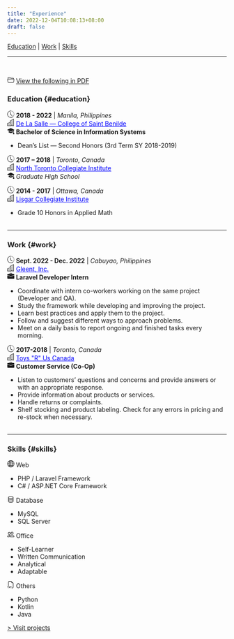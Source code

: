 ```yaml
---
title: "Experience"
date: 2022-12-04T10:08:13+08:00
draft: false
---
```


[Education](#education) | [Work](#work) | [Skills](#skills)

***
<br>

<svg xmlns="http://www.w3.org/2000/svg" width="16" height="16" fill="currentColor" class="bi bi-folder2-open" viewBox="0 0 16 16"><path d="M1 3.5A1.5 1.5 0 0 1 2.5 2h2.764c.958 0 1.76.56 2.311 1.184C7.985 3.648 8.48 4 9 4h4.5A1.5 1.5 0 0 1 15 5.5v.64c.57.265.94.876.856 1.546l-.64 5.124A2.5 2.5 0 0 1 12.733 15H3.266a2.5 2.5 0 0 1-2.481-2.19l-.64-5.124A1.5 1.5 0 0 1 1 6.14V3.5zM2 6h12v-.5a.5.5 0 0 0-.5-.5H9c-.964 0-1.71-.629-2.174-1.154C6.374 3.334 5.82 3 5.264 3H2.5a.5.5 0 0 0-.5.5V6zm-.367 1a.5.5 0 0 0-.496.562l.64 5.124A1.5 1.5 0 0 0 3.266 14h9.468a1.5 1.5 0 0 0 1.489-1.314l.64-5.124A.5.5 0 0 0 14.367 7H1.633z"/>
</svg>
[View the following in PDF](/experience/JAVL%20Resume%20(Dec%202022).pdf)

### Education {#education}

<svg xmlns="http://www.w3.org/2000/svg" width="16" height="16" fill="currentColor" class="bi bi-clock-history" viewBox="0 0 16 16"><path d="M8.515 1.019A7 7 0 0 0 8 1V0a8 8 0 0 1 .589.022l-.074.997zm2.004.45a7.003 7.003 0 0 0-.985-.299l.219-.976c.383.086.76.2 1.126.342l-.36.933zm1.37.71a7.01 7.01 0 0 0-.439-.27l.493-.87a8.025 8.025 0 0 1 .979.654l-.615.789a6.996 6.996 0 0 0-.418-.302zm1.834 1.79a6.99 6.99 0 0 0-.653-.796l.724-.69c.27.285.52.59.747.91l-.818.576zm.744 1.352a7.08 7.08 0 0 0-.214-.468l.893-.45a7.976 7.976 0 0 1 .45 1.088l-.95.313a7.023 7.023 0 0 0-.179-.483zm.53 2.507a6.991 6.991 0 0 0-.1-1.025l.985-.17c.067.386.106.778.116 1.17l-1 .025zm-.131 1.538c.033-.17.06-.339.081-.51l.993.123a7.957 7.957 0 0 1-.23 1.155l-.964-.267c.046-.165.086-.332.12-.501zm-.952 2.379c.184-.29.346-.594.486-.908l.914.405c-.16.36-.345.706-.555 1.038l-.845-.535zm-.964 1.205c.122-.122.239-.248.35-.378l.758.653a8.073 8.073 0 0 1-.401.432l-.707-.707z"/><path d="M8 1a7 7 0 1 0 4.95 11.95l.707.707A8.001 8.001 0 1 1 8 0v1z"/><path d="M7.5 3a.5.5 0 0 1 .5.5v5.21l3.248 1.856a.5.5 0 0 1-.496.868l-3.5-2A.5.5 0 0 1 7 9V3.5a.5.5 0 0 1 .5-.5z"/>
</svg>&nbsp;**2018 - 2022** | *Manila, Philippines*  
<svg xmlns="http://www.w3.org/2000/svg" width="16" height="16" fill="currentColor" class="bi bi-buildings" viewBox="0 0 16 16"><path d="M14.763.075A.5.5 0 0 1 15 .5v15a.5.5 0 0 1-.5.5h-3a.5.5 0 0 1-.5-.5V14h-1v1.5a.5.5 0 0 1-.5.5h-9a.5.5 0 0 1-.5-.5V10a.5.5 0 0 1 .342-.474L6 7.64V4.5a.5.5 0 0 1 .276-.447l8-4a.5.5 0 0 1 .487.022ZM6 8.694 1 10.36V15h5V8.694ZM7 15h2v-1.5a.5.5 0 0 1 .5-.5h2a.5.5 0 0 1 .5.5V15h2V1.309l-7 3.5V15Z"/><path d="M2 11h1v1H2v-1Zm2 0h1v1H4v-1Zm-2 2h1v1H2v-1Zm2 0h1v1H4v-1Zm4-4h1v1H8V9Zm2 0h1v1h-1V9Zm-2 2h1v1H8v-1Zm2 0h1v1h-1v-1Zm2-2h1v1h-1V9Zm0 2h1v1h-1v-1ZM8 7h1v1H8V7Zm2 0h1v1h-1V7Zm2 0h1v1h-1V7ZM8 5h1v1H8V5Zm2 0h1v1h-1V5Zm2 0h1v1h-1V5Zm0-2h1v1h-1V3Z"/>
</svg>&nbsp;<a style="color:blue" href="https://www.benilde.edu.ph/" target="_blank">De La Salle — College of Saint Benilde</a>  
<svg xmlns="http://www.w3.org/2000/svg" width="16" height="16" fill="currentColor" class="bi bi-mortarboard-fill" viewBox="0 0 16 16"><path d="M8.211 2.047a.5.5 0 0 0-.422 0l-7.5 3.5a.5.5 0 0 0 .025.917l7.5 3a.5.5 0 0 0 .372 0L14 7.14V13a1 1 0 0 0-1 1v2h3v-2a1 1 0 0 0-1-1V6.739l.686-.275a.5.5 0 0 0 .025-.917l-7.5-3.5Z"/><path d="M4.176 9.032a.5.5 0 0 0-.656.327l-.5 1.7a.5.5 0 0 0 .294.605l4.5 1.8a.5.5 0 0 0 .372 0l4.5-1.8a.5.5 0 0 0 .294-.605l-.5-1.7a.5.5 0 0 0-.656-.327L8 10.466 4.176 9.032Z"/>
</svg>&nbsp;**Bachelor of Science in Information Systems**  
- Dean’s List — Second Honors (3rd Term SY 2018-2019)

<svg xmlns="http://www.w3.org/2000/svg" width="16" height="16" fill="currentColor" class="bi bi-clock-history" viewBox="0 0 16 16"><path d="M8.515 1.019A7 7 0 0 0 8 1V0a8 8 0 0 1 .589.022l-.074.997zm2.004.45a7.003 7.003 0 0 0-.985-.299l.219-.976c.383.086.76.2 1.126.342l-.36.933zm1.37.71a7.01 7.01 0 0 0-.439-.27l.493-.87a8.025 8.025 0 0 1 .979.654l-.615.789a6.996 6.996 0 0 0-.418-.302zm1.834 1.79a6.99 6.99 0 0 0-.653-.796l.724-.69c.27.285.52.59.747.91l-.818.576zm.744 1.352a7.08 7.08 0 0 0-.214-.468l.893-.45a7.976 7.976 0 0 1 .45 1.088l-.95.313a7.023 7.023 0 0 0-.179-.483zm.53 2.507a6.991 6.991 0 0 0-.1-1.025l.985-.17c.067.386.106.778.116 1.17l-1 .025zm-.131 1.538c.033-.17.06-.339.081-.51l.993.123a7.957 7.957 0 0 1-.23 1.155l-.964-.267c.046-.165.086-.332.12-.501zm-.952 2.379c.184-.29.346-.594.486-.908l.914.405c-.16.36-.345.706-.555 1.038l-.845-.535zm-.964 1.205c.122-.122.239-.248.35-.378l.758.653a8.073 8.073 0 0 1-.401.432l-.707-.707z"/><path d="M8 1a7 7 0 1 0 4.95 11.95l.707.707A8.001 8.001 0 1 1 8 0v1z"/><path d="M7.5 3a.5.5 0 0 1 .5.5v5.21l3.248 1.856a.5.5 0 0 1-.496.868l-3.5-2A.5.5 0 0 1 7 9V3.5a.5.5 0 0 1 .5-.5z"/>
</svg>&nbsp;**2017 – 2018** | *Toronto, Canada*  
<svg xmlns="http://www.w3.org/2000/svg" width="16" height="16" fill="currentColor" class="bi bi-buildings" viewBox="0 0 16 16"><path d="M14.763.075A.5.5 0 0 1 15 .5v15a.5.5 0 0 1-.5.5h-3a.5.5 0 0 1-.5-.5V14h-1v1.5a.5.5 0 0 1-.5.5h-9a.5.5 0 0 1-.5-.5V10a.5.5 0 0 1 .342-.474L6 7.64V4.5a.5.5 0 0 1 .276-.447l8-4a.5.5 0 0 1 .487.022ZM6 8.694 1 10.36V15h5V8.694ZM7 15h2v-1.5a.5.5 0 0 1 .5-.5h2a.5.5 0 0 1 .5.5V15h2V1.309l-7 3.5V15Z"/><path d="M2 11h1v1H2v-1Zm2 0h1v1H4v-1Zm-2 2h1v1H2v-1Zm2 0h1v1H4v-1Zm4-4h1v1H8V9Zm2 0h1v1h-1V9Zm-2 2h1v1H8v-1Zm2 0h1v1h-1v-1Zm2-2h1v1h-1V9Zm0 2h1v1h-1v-1ZM8 7h1v1H8V7Zm2 0h1v1h-1V7Zm2 0h1v1h-1V7ZM8 5h1v1H8V5Zm2 0h1v1h-1V5Zm2 0h1v1h-1V5Zm0-2h1v1h-1V3Z"/>
</svg>&nbsp;<a style="color:blue" href="https://www.northtorontoci.ca/" target="_blank">North Toronto Collegiate Institute</a>  
<svg xmlns="http://www.w3.org/2000/svg" width="16" height="16" fill="currentColor" class="bi bi-mortarboard-fill" viewBox="0 0 16 16"><path d="M8.211 2.047a.5.5 0 0 0-.422 0l-7.5 3.5a.5.5 0 0 0 .025.917l7.5 3a.5.5 0 0 0 .372 0L14 7.14V13a1 1 0 0 0-1 1v2h3v-2a1 1 0 0 0-1-1V6.739l.686-.275a.5.5 0 0 0 .025-.917l-7.5-3.5Z"/><path d="M4.176 9.032a.5.5 0 0 0-.656.327l-.5 1.7a.5.5 0 0 0 .294.605l4.5 1.8a.5.5 0 0 0 .372 0l4.5-1.8a.5.5 0 0 0 .294-.605l-.5-1.7a.5.5 0 0 0-.656-.327L8 10.466 4.176 9.032Z"/>
</svg>&nbsp;*Graduate High School*  

<svg xmlns="http://www.w3.org/2000/svg" width="16" height="16" fill="currentColor" class="bi bi-clock-history" viewBox="0 0 16 16"><path d="M8.515 1.019A7 7 0 0 0 8 1V0a8 8 0 0 1 .589.022l-.074.997zm2.004.45a7.003 7.003 0 0 0-.985-.299l.219-.976c.383.086.76.2 1.126.342l-.36.933zm1.37.71a7.01 7.01 0 0 0-.439-.27l.493-.87a8.025 8.025 0 0 1 .979.654l-.615.789a6.996 6.996 0 0 0-.418-.302zm1.834 1.79a6.99 6.99 0 0 0-.653-.796l.724-.69c.27.285.52.59.747.91l-.818.576zm.744 1.352a7.08 7.08 0 0 0-.214-.468l.893-.45a7.976 7.976 0 0 1 .45 1.088l-.95.313a7.023 7.023 0 0 0-.179-.483zm.53 2.507a6.991 6.991 0 0 0-.1-1.025l.985-.17c.067.386.106.778.116 1.17l-1 .025zm-.131 1.538c.033-.17.06-.339.081-.51l.993.123a7.957 7.957 0 0 1-.23 1.155l-.964-.267c.046-.165.086-.332.12-.501zm-.952 2.379c.184-.29.346-.594.486-.908l.914.405c-.16.36-.345.706-.555 1.038l-.845-.535zm-.964 1.205c.122-.122.239-.248.35-.378l.758.653a8.073 8.073 0 0 1-.401.432l-.707-.707z"/><path d="M8 1a7 7 0 1 0 4.95 11.95l.707.707A8.001 8.001 0 1 1 8 0v1z"/><path d="M7.5 3a.5.5 0 0 1 .5.5v5.21l3.248 1.856a.5.5 0 0 1-.496.868l-3.5-2A.5.5 0 0 1 7 9V3.5a.5.5 0 0 1 .5-.5z"/>
</svg>&nbsp;**2014 - 2017** | *Ottawa, Canada*  
<svg xmlns="http://www.w3.org/2000/svg" width="16" height="16" fill="currentColor" class="bi bi-buildings" viewBox="0 0 16 16"><path d="M14.763.075A.5.5 0 0 1 15 .5v15a.5.5 0 0 1-.5.5h-3a.5.5 0 0 1-.5-.5V14h-1v1.5a.5.5 0 0 1-.5.5h-9a.5.5 0 0 1-.5-.5V10a.5.5 0 0 1 .342-.474L6 7.64V4.5a.5.5 0 0 1 .276-.447l8-4a.5.5 0 0 1 .487.022ZM6 8.694 1 10.36V15h5V8.694ZM7 15h2v-1.5a.5.5 0 0 1 .5-.5h2a.5.5 0 0 1 .5.5V15h2V1.309l-7 3.5V15Z"/><path d="M2 11h1v1H2v-1Zm2 0h1v1H4v-1Zm-2 2h1v1H2v-1Zm2 0h1v1H4v-1Zm4-4h1v1H8V9Zm2 0h1v1h-1V9Zm-2 2h1v1H8v-1Zm2 0h1v1h-1v-1Zm2-2h1v1h-1V9Zm0 2h1v1h-1v-1ZM8 7h1v1H8V7Zm2 0h1v1h-1V7Zm2 0h1v1h-1V7ZM8 5h1v1H8V5Zm2 0h1v1h-1V5Zm2 0h1v1h-1V5Zm0-2h1v1h-1V3Z"/>
</svg>&nbsp;<a style="color:blue" href="https://lisgarci.ocdsb.ca/" target="_blank">Lisgar Collegiate Institute</a>  
- Grade 10 Honors in Applied Math  
&nbsp;

***

### Work {#work}

<svg xmlns="http://www.w3.org/2000/svg" width="16" height="16" fill="currentColor" class="bi bi-clock-history" viewBox="0 0 16 16"><path d="M8.515 1.019A7 7 0 0 0 8 1V0a8 8 0 0 1 .589.022l-.074.997zm2.004.45a7.003 7.003 0 0 0-.985-.299l.219-.976c.383.086.76.2 1.126.342l-.36.933zm1.37.71a7.01 7.01 0 0 0-.439-.27l.493-.87a8.025 8.025 0 0 1 .979.654l-.615.789a6.996 6.996 0 0 0-.418-.302zm1.834 1.79a6.99 6.99 0 0 0-.653-.796l.724-.69c.27.285.52.59.747.91l-.818.576zm.744 1.352a7.08 7.08 0 0 0-.214-.468l.893-.45a7.976 7.976 0 0 1 .45 1.088l-.95.313a7.023 7.023 0 0 0-.179-.483zm.53 2.507a6.991 6.991 0 0 0-.1-1.025l.985-.17c.067.386.106.778.116 1.17l-1 .025zm-.131 1.538c.033-.17.06-.339.081-.51l.993.123a7.957 7.957 0 0 1-.23 1.155l-.964-.267c.046-.165.086-.332.12-.501zm-.952 2.379c.184-.29.346-.594.486-.908l.914.405c-.16.36-.345.706-.555 1.038l-.845-.535zm-.964 1.205c.122-.122.239-.248.35-.378l.758.653a8.073 8.073 0 0 1-.401.432l-.707-.707z"/><path d="M8 1a7 7 0 1 0 4.95 11.95l.707.707A8.001 8.001 0 1 1 8 0v1z"/><path d="M7.5 3a.5.5 0 0 1 .5.5v5.21l3.248 1.856a.5.5 0 0 1-.496.868l-3.5-2A.5.5 0 0 1 7 9V3.5a.5.5 0 0 1 .5-.5z"/>
</svg>&nbsp;**Sept. 2022 - Dec. 2022** | *Cabuyao, Philippines*  
<svg xmlns="http://www.w3.org/2000/svg" width="16" height="16" fill="currentColor" class="bi bi-buildings" viewBox="0 0 16 16"><path d="M14.763.075A.5.5 0 0 1 15 .5v15a.5.5 0 0 1-.5.5h-3a.5.5 0 0 1-.5-.5V14h-1v1.5a.5.5 0 0 1-.5.5h-9a.5.5 0 0 1-.5-.5V10a.5.5 0 0 1 .342-.474L6 7.64V4.5a.5.5 0 0 1 .276-.447l8-4a.5.5 0 0 1 .487.022ZM6 8.694 1 10.36V15h5V8.694ZM7 15h2v-1.5a.5.5 0 0 1 .5-.5h2a.5.5 0 0 1 .5.5V15h2V1.309l-7 3.5V15Z"/><path d="M2 11h1v1H2v-1Zm2 0h1v1H4v-1Zm-2 2h1v1H2v-1Zm2 0h1v1H4v-1Zm4-4h1v1H8V9Zm2 0h1v1h-1V9Zm-2 2h1v1H8v-1Zm2 0h1v1h-1v-1Zm2-2h1v1h-1V9Zm0 2h1v1h-1v-1ZM8 7h1v1H8V7Zm2 0h1v1h-1V7Zm2 0h1v1h-1V7ZM8 5h1v1H8V5Zm2 0h1v1h-1V5Zm2 0h1v1h-1V5Zm0-2h1v1h-1V3Z"/>
</svg>&nbsp;<a style="color:blue" href="https://gleent.com/" target="_blank">Gleent, Inc.</a>  
<svg xmlns="http://www.w3.org/2000/svg" width="16" height="16" fill="currentColor" class="bi bi-briefcase-fill" viewBox="0 0 16 16"><path d="M6.5 1A1.5 1.5 0 0 0 5 2.5V3H1.5A1.5 1.5 0 0 0 0 4.5v1.384l7.614 2.03a1.5 1.5 0 0 0 .772 0L16 5.884V4.5A1.5 1.5 0 0 0 14.5 3H11v-.5A1.5 1.5 0 0 0 9.5 1h-3zm0 1h3a.5.5 0 0 1 .5.5V3H6v-.5a.5.5 0 0 1 .5-.5z"/><path d="M0 12.5A1.5 1.5 0 0 0 1.5 14h13a1.5 1.5 0 0 0 1.5-1.5V6.85L8.129 8.947a.5.5 0 0 1-.258 0L0 6.85v5.65z"/>
</svg>&nbsp;**Laravel Developer Intern**  
- Coordinate with intern co-workers working on the same project (Developer and QA).
- Study the framework while developing and improving the project.
- Learn best practices and apply them to the project.
- Follow and suggest different ways to approach problems.
- Meet on a daily basis to report ongoing and finished tasks every morning.

<svg xmlns="http://www.w3.org/2000/svg" width="16" height="16" fill="currentColor" class="bi bi-clock-history" viewBox="0 0 16 16"> <path d="M8.515 1.019A7 7 0 0 0 8 1V0a8 8 0 0 1 .589.022l-.074.997zm2.004.45a7.003 7.003 0 0 0-.985-.299l.219-.976c.383.086.76.2 1.126.342l-.36.933zm1.37.71a7.01 7.01 0 0 0-.439-.27l.493-.87a8.025 8.025 0 0 1 .979.654l-.615.789a6.996 6.996 0 0 0-.418-.302zm1.834 1.79a6.99 6.99 0 0 0-.653-.796l.724-.69c.27.285.52.59.747.91l-.818.576zm.744 1.352a7.08 7.08 0 0 0-.214-.468l.893-.45a7.976 7.976 0 0 1 .45 1.088l-.95.313a7.023 7.023 0 0 0-.179-.483zm.53 2.507a6.991 6.991 0 0 0-.1-1.025l.985-.17c.067.386.106.778.116 1.17l-1 .025zm-.131 1.538c.033-.17.06-.339.081-.51l.993.123a7.957 7.957 0 0 1-.23 1.155l-.964-.267c.046-.165.086-.332.12-.501zm-.952 2.379c.184-.29.346-.594.486-.908l.914.405c-.16.36-.345.706-.555 1.038l-.845-.535zm-.964 1.205c.122-.122.239-.248.35-.378l.758.653a8.073 8.073 0 0 1-.401.432l-.707-.707z"/> <path d="M8 1a7 7 0 1 0 4.95 11.95l.707.707A8.001 8.001 0 1 1 8 0v1z"/> <path d="M7.5 3a.5.5 0 0 1 .5.5v5.21l3.248 1.856a.5.5 0 0 1-.496.868l-3.5-2A.5.5 0 0 1 7 9V3.5a.5.5 0 0 1 .5-.5z"/>
</svg>&nbsp;**2017-2018** | *Toronto, Canada*  
<svg xmlns="http://www.w3.org/2000/svg" width="16" height="16" fill="currentColor" class="bi bi-buildings" viewBox="0 0 16 16"><path d="M14.763.075A.5.5 0 0 1 15 .5v15a.5.5 0 0 1-.5.5h-3a.5.5 0 0 1-.5-.5V14h-1v1.5a.5.5 0 0 1-.5.5h-9a.5.5 0 0 1-.5-.5V10a.5.5 0 0 1 .342-.474L6 7.64V4.5a.5.5 0 0 1 .276-.447l8-4a.5.5 0 0 1 .487.022ZM6 8.694 1 10.36V15h5V8.694ZM7 15h2v-1.5a.5.5 0 0 1 .5-.5h2a.5.5 0 0 1 .5.5V15h2V1.309l-7 3.5V15Z"/><path d="M2 11h1v1H2v-1Zm2 0h1v1H4v-1Zm-2 2h1v1H2v-1Zm2 0h1v1H4v-1Zm4-4h1v1H8V9Zm2 0h1v1h-1V9Zm-2 2h1v1H8v-1Zm2 0h1v1h-1v-1Zm2-2h1v1h-1V9Zm0 2h1v1h-1v-1ZM8 7h1v1H8V7Zm2 0h1v1h-1V7Zm2 0h1v1h-1V7ZM8 5h1v1H8V5Zm2 0h1v1h-1V5Zm2 0h1v1h-1V5Zm0-2h1v1h-1V3Z"/>
</svg>&nbsp;<a style="color:blue" href="https://www.toysrus.ca/en/home" target="_blank">Toys "R" Us Canada</a>  
<svg xmlns="http://www.w3.org/2000/svg" width="16" height="16" fill="currentColor" class="bi bi-briefcase-fill" viewBox="0 0 16 16"><path d="M6.5 1A1.5 1.5 0 0 0 5 2.5V3H1.5A1.5 1.5 0 0 0 0 4.5v1.384l7.614 2.03a1.5 1.5 0 0 0 .772 0L16 5.884V4.5A1.5 1.5 0 0 0 14.5 3H11v-.5A1.5 1.5 0 0 0 9.5 1h-3zm0 1h3a.5.5 0 0 1 .5.5V3H6v-.5a.5.5 0 0 1 .5-.5z"/><path d="M0 12.5A1.5 1.5 0 0 0 1.5 14h13a1.5 1.5 0 0 0 1.5-1.5V6.85L8.129 8.947a.5.5 0 0 1-.258 0L0 6.85v5.65z"/>
</svg>&nbsp;**Customer Service (Co-Op)**  
- Listen to customers’ questions and concerns and provide answers or with an appropriate response.
- Provide information about products or services.
- Handle returns or complaints.
- Shelf stocking and product labeling. Check for any errors in pricing and re-stock when necessary.  
&nbsp;

***

[<h3 style="text-align:center">Skills</h3>]: # 
### Skills {#skills}

<svg xmlns="http://www.w3.org/2000/svg" width="16" height="16" fill="currentColor" class="bi bi-globe2" viewBox="0 0 16 16"><path d="M0 8a8 8 0 1 1 16 0A8 8 0 0 1 0 8zm7.5-6.923c-.67.204-1.335.82-1.887 1.855-.143.268-.276.56-.395.872.705.157 1.472.257 2.282.287V1.077zM4.249 3.539c.142-.384.304-.744.481-1.078a6.7 6.7 0 0 1 .597-.933A7.01 7.01 0 0 0 3.051 3.05c.362.184.763.349 1.198.49zM3.509 7.5c.036-1.07.188-2.087.436-3.008a9.124 9.124 0 0 1-1.565-.667A6.964 6.964 0 0 0 1.018 7.5h2.49zm1.4-2.741a12.344 12.344 0 0 0-.4 2.741H7.5V5.091c-.91-.03-1.783-.145-2.591-.332zM8.5 5.09V7.5h2.99a12.342 12.342 0 0 0-.399-2.741c-.808.187-1.681.301-2.591.332zM4.51 8.5c.035.987.176 1.914.399 2.741A13.612 13.612 0 0 1 7.5 10.91V8.5H4.51zm3.99 0v2.409c.91.03 1.783.145 2.591.332.223-.827.364-1.754.4-2.741H8.5zm-3.282 3.696c.12.312.252.604.395.872.552 1.035 1.218 1.65 1.887 1.855V11.91c-.81.03-1.577.13-2.282.287zm.11 2.276a6.696 6.696 0 0 1-.598-.933 8.853 8.853 0 0 1-.481-1.079 8.38 8.38 0 0 0-1.198.49 7.01 7.01 0 0 0 2.276 1.522zm-1.383-2.964A13.36 13.36 0 0 1 3.508 8.5h-2.49a6.963 6.963 0 0 0 1.362 3.675c.47-.258.995-.482 1.565-.667zm6.728 2.964a7.009 7.009 0 0 0 2.275-1.521 8.376 8.376 0 0 0-1.197-.49 8.853 8.853 0 0 1-.481 1.078 6.688 6.688 0 0 1-.597.933zM8.5 11.909v3.014c.67-.204 1.335-.82 1.887-1.855.143-.268.276-.56.395-.872A12.63 12.63 0 0 0 8.5 11.91zm3.555-.401c.57.185 1.095.409 1.565.667A6.963 6.963 0 0 0 14.982 8.5h-2.49a13.36 13.36 0 0 1-.437 3.008zM14.982 7.5a6.963 6.963 0 0 0-1.362-3.675c-.47.258-.995.482-1.565.667.248.92.4 1.938.437 3.008h2.49zM11.27 2.461c.177.334.339.694.482 1.078a8.368 8.368 0 0 0 1.196-.49 7.01 7.01 0 0 0-2.275-1.52c.218.283.418.597.597.932zm-.488 1.343a7.765 7.765 0 0 0-.395-.872C9.835 1.897 9.17 1.282 8.5 1.077V4.09c.81-.03 1.577-.13 2.282-.287z"/>
</svg>&nbsp;Web
- PHP / Laravel Framework
- C# / ASP.NET Core Framework

<svg xmlns="http://www.w3.org/2000/svg" width="16" height="16" fill="currentColor" class="bi bi-database" viewBox="0 0 16 16"><path d="M4.318 2.687C5.234 2.271 6.536 2 8 2s2.766.27 3.682.687C12.644 3.125 13 3.627 13 4c0 .374-.356.875-1.318 1.313C10.766 5.729 9.464 6 8 6s-2.766-.27-3.682-.687C3.356 4.875 3 4.373 3 4c0-.374.356-.875 1.318-1.313ZM13 5.698V7c0 .374-.356.875-1.318 1.313C10.766 8.729 9.464 9 8 9s-2.766-.27-3.682-.687C3.356 7.875 3 7.373 3 7V5.698c.271.202.58.378.904.525C4.978 6.711 6.427 7 8 7s3.022-.289 4.096-.777A4.92 4.92 0 0 0 13 5.698ZM14 4c0-1.007-.875-1.755-1.904-2.223C11.022 1.289 9.573 1 8 1s-3.022.289-4.096.777C2.875 2.245 2 2.993 2 4v9c0 1.007.875 1.755 1.904 2.223C4.978 15.71 6.427 16 8 16s3.022-.289 4.096-.777C13.125 14.755 14 14.007 14 13V4Zm-1 4.698V10c0 .374-.356.875-1.318 1.313C10.766 11.729 9.464 12 8 12s-2.766-.27-3.682-.687C3.356 10.875 3 10.373 3 10V8.698c.271.202.58.378.904.525C4.978 9.71 6.427 10 8 10s3.022-.289 4.096-.777A4.92 4.92 0 0 0 13 8.698Zm0 3V13c0 .374-.356.875-1.318 1.313C10.766 14.729 9.464 15 8 15s-2.766-.27-3.682-.687C3.356 13.875 3 13.373 3 13v-1.302c.271.202.58.378.904.525C4.978 12.71 6.427 13 8 13s3.022-.289 4.096-.777c.324-.147.633-.323.904-.525Z"/>
</svg>&nbsp;Database
- MySQL
- SQL Server  

<svg xmlns="http://www.w3.org/2000/svg" width="16" height="16" fill="currentColor" class="bi bi-people" viewBox="0 0 16 16"><path d="M15 14s1 0 1-1-1-4-5-4-5 3-5 4 1 1 1 1h8Zm-7.978-1A.261.261 0 0 1 7 12.996c.001-.264.167-1.03.76-1.72C8.312 10.629 9.282 10 11 10c1.717 0 2.687.63 3.24 1.276.593.69.758 1.457.76 1.72l-.008.002a.274.274 0 0 1-.014.002H7.022ZM11 7a2 2 0 1 0 0-4 2 2 0 0 0 0 4Zm3-2a3 3 0 1 1-6 0 3 3 0 0 1 6 0ZM6.936 9.28a5.88 5.88 0 0 0-1.23-.247A7.35 7.35 0 0 0 5 9c-4 0-5 3-5 4 0 .667.333 1 1 1h4.216A2.238 2.238 0 0 1 5 13c0-1.01.377-2.042 1.09-2.904.243-.294.526-.569.846-.816ZM4.92 10A5.493 5.493 0 0 0 4 13H1c0-.26.164-1.03.76-1.724.545-.636 1.492-1.256 3.16-1.275ZM1.5 5.5a3 3 0 1 1 6 0 3 3 0 0 1-6 0Zm3-2a2 2 0 1 0 0 4 2 2 0 0 0 0-4Z"/>
</svg>&nbsp;Office
- Self-Learner
- Written Communication
- Analytical
- Adaptable

<svg xmlns="http://www.w3.org/2000/svg" width="16" height="16" fill="currentColor" class="bi bi-filetype-txt" viewBox="0 0 16 16"><path fill-rule="evenodd" d="M14 4.5V14a2 2 0 0 1-2 2h-2v-1h2a1 1 0 0 0 1-1V4.5h-2A1.5 1.5 0 0 1 9.5 3V1H4a1 1 0 0 0-1 1v9H2V2a2 2 0 0 1 2-2h5.5L14 4.5ZM1.928 15.849v-3.337h1.136v-.662H0v.662h1.134v3.337h.794Zm4.689-3.999h-.894L4.9 13.289h-.035l-.832-1.439h-.932l1.228 1.983-1.24 2.016h.862l.853-1.415h.035l.85 1.415h.907l-1.253-1.992 1.274-2.007Zm1.93.662v3.337h-.794v-3.337H6.619v-.662h3.064v.662H8.546Z"/>
</svg>&nbsp;Others
- Python
- Kotlin
- Java

[> Visit projects](/projects "Props to whoever's reading these titles")